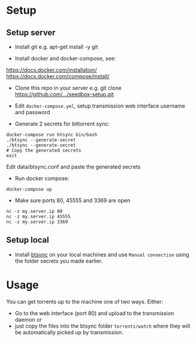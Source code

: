 # Setup

## Setup server

- Install git e.g. apt-get install -y git

- Install docker and docker-compose, see:

https://docs.docker.com/installation/
https://docs.docker.com/compose/install/

- Clone this repo in your server e.g. git clone https://github.com/.../seedbox-setup.git

- Edit `docker-compose.yml`, setup transmission web interface username and password

- Generate 2 secrets for bittorrent sync:

```
docker-compose run btsync bin/bash
./btsync --generate-secret
./btsync --generate-secret
# Copy the generated secrets
exit
```

Edit data/btsync.conf and paste the generated secrets


- Run docker compose:

```
docker-compose up
```

- Make sure ports 80, 45555 and 3369 are open

```
nc -z my.server.ip 80
nc -z my.server.ip 45555
nc -z my.server.ip 3369
```

## Setup local

- Install [btsync](https://www.getsync.com/) on your local machines and use `Manual connection` using the folder secrets you made earlier.

# Usage

You can get torrents up to the machine one of two ways. Either:

- Go to the web interface (port 80) and upload to the transmission daemon or 
- just copy the files into the btsync folder `torrents/watch` where they will be automatically picked up by transmission.
